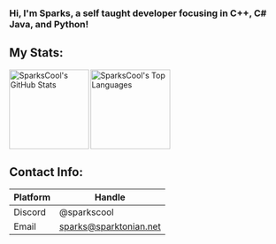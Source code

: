 ### Hi, I'm Sparks, a self taught developer focusing in C++, C# Java, and Python!

## My Stats:
<p>
  <a href="#">
    <img align="left" height="144em" src="https://github-readme-stats.vercel.app/api?username=sparkscool&count_private=true&show_icons=true&theme=radical" alt="SparksCool's GitHub Stats" />
  </a>
  
  <a href="#">
    <img align="center" height="144em" src="https://github-readme-stats.vercel.app/api/top-langs/?username=sparkscool&layout=compact&theme=radical" alt="SparksCool's Top Languages" />
  </a>
  
</p>

## Contact Info:

| Platform   | Handle                                             |
| ---------- | -------------------------------------------------- |
| Discord    | @sparkscool                                        |
| Email      | sparks@sparktonian.net                             |

<!--
**SparksCool/SparksCool** is a ✨ _special_ ✨ repository because its `README.md` (this file) appears on your GitHub profile.

Here are some ideas to get you started:

- 🔭 I’m currently working on ...
- 🌱 I’m currently learning ...
- 👯 I’m looking to collaborate on ...
- 🤔 I’m looking for help with ...
- 💬 Ask me about ...
- 📫 How to reach me: ...
- 😄 Pronouns: ...
- ⚡ Fun fact: ...
-->
